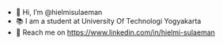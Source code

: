 - 👋 Hi, I’m @hielmisulaeman
- 📚 I am a student at University Of Technologi Yogyakarta
- 👀 Reach me on https://www.linkedin.com/in/hielmi-sulaeman


